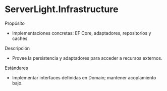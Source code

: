 # ServerLight.Infrastructure

Propósito

- Implementaciones concretas: EF Core, adaptadores, repositorios y caches.

Descripción

- Provee la persistencia y adaptadores para acceder a recursos externos.

Estándares

- Implementar interfaces definidas en Domain; mantener acoplamiento bajo.
